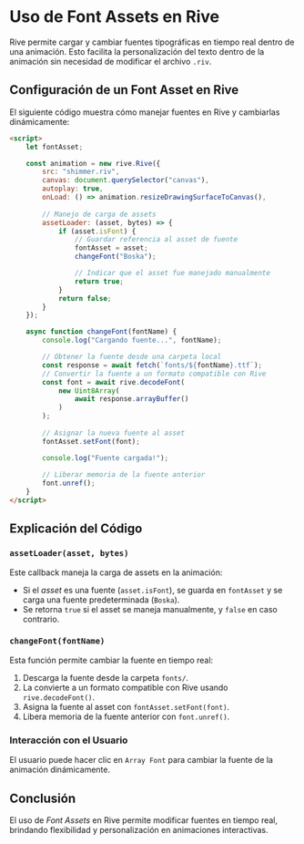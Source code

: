 # Uso de Font Assets en Rive

Rive permite cargar y cambiar fuentes tipográficas en tiempo real dentro de una animación. Esto facilita la personalización del texto dentro de la animación sin necesidad de modificar el archivo `.riv`.

## Configuración de un Font Asset en Rive

El siguiente código muestra cómo manejar fuentes en Rive y cambiarlas dinámicamente:

```html
<script>
    let fontAsset;

    const animation = new rive.Rive({
        src: "shimmer.riv",
        canvas: document.querySelector("canvas"),
        autoplay: true,
        onLoad: () => animation.resizeDrawingSurfaceToCanvas(),
        
        // Manejo de carga de assets
        assetLoader: (asset, bytes) => {
            if (asset.isFont) {
                // Guardar referencia al asset de fuente
                fontAsset = asset;
                changeFont("Boska");

                // Indicar que el asset fue manejado manualmente
                return true;
            }
            return false;
        }
    });

    async function changeFont(fontName) {
        console.log("Cargando fuente...", fontName);

        // Obtener la fuente desde una carpeta local
        const response = await fetch(`fonts/${fontName}.ttf`);
        // Convertir la fuente a un formato compatible con Rive
        const font = await rive.decodeFont(
            new Uint8Array(
                await response.arrayBuffer()
            )
        );
        
        // Asignar la nueva fuente al asset
        fontAsset.setFont(font);

        console.log("Fuente cargada!");
        
        // Liberar memoria de la fuente anterior
        font.unref();
    }
</script>
```

## Explicación del Código

### `assetLoader(asset, bytes)`
Este callback maneja la carga de assets en la animación:
- Si el *asset* es una fuente (`asset.isFont`), se guarda en `fontAsset` y se carga una fuente predeterminada (`Boska`).
- Se retorna `true` si el asset se maneja manualmente, y `false` en caso contrario.

### `changeFont(fontName)`
Esta función permite cambiar la fuente en tiempo real:
1. Descarga la fuente desde la carpeta `fonts/`.
2. La convierte a un formato compatible con Rive usando `rive.decodeFont()`.
3. Asigna la fuente al asset con `fontAsset.setFont(font)`.
4. Libera memoria de la fuente anterior con `font.unref()`.

### Interacción con el Usuario
El usuario puede hacer clic en `Array Font` para cambiar la fuente de la animación dinámicamente.

## Conclusión
El uso de *Font Assets* en Rive permite modificar fuentes en tiempo real, brindando flexibilidad y personalización en animaciones interactivas.
